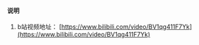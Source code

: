 


#### 说明

1.  b站视频地址： [https://www.bilibili.com/video/BV1qg411F7Yk](https://www.bilibili.com/video/BV1qg411F7Yk)
